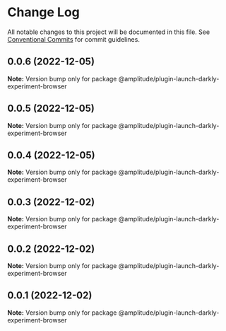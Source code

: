 # Change Log

All notable changes to this project will be documented in this file.
See [Conventional Commits](https://conventionalcommits.org) for commit guidelines.

## 0.0.6 (2022-12-05)

**Note:** Version bump only for package @amplitude/plugin-launch-darkly-experiment-browser





## 0.0.5 (2022-12-05)

**Note:** Version bump only for package @amplitude/plugin-launch-darkly-experiment-browser





## 0.0.4 (2022-12-05)

**Note:** Version bump only for package @amplitude/plugin-launch-darkly-experiment-browser





## 0.0.3 (2022-12-02)

**Note:** Version bump only for package @amplitude/plugin-launch-darkly-experiment-browser





## 0.0.2 (2022-12-02)

**Note:** Version bump only for package @amplitude/plugin-launch-darkly-experiment-browser





## 0.0.1 (2022-12-02)

**Note:** Version bump only for package @amplitude/plugin-launch-darkly-experiment-browser
